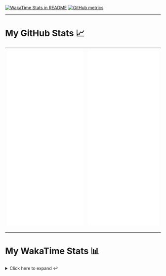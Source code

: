 [![WakaTime Stats in README](https://github.com/LOsioChico/LOsioChico/actions/workflows/waka.yml/badge.svg)](https://github.com/LOsioChico/LOsioChico/actions/workflows/waka.yml) [![GitHub metrics](https://github.com/LOsioChico/LOsioChico/actions/workflows/metrics.yml/badge.svg)](https://github.com/LOsioChico/LOsioChico/actions/workflows/metrics.yml)

---

# My GitHub Stats 📈

| ![](./assets/metrics.svg) | ![](./assets/metrics2.svg) |
| ------------------------- | -------------------------- |

---

# My WakaTime Stats 📊

<details>
<summary>Click here to expand ↩️</summary>
<br>

<!--START_SECTION:waka-->
![Code Time](http://img.shields.io/badge/Code%20Time-1%2C681%20hrs%2013%20mins-blue)

![Lines of code](https://img.shields.io/badge/From%20Hello%20World%20I%27ve%20Written-320.1%20thousand%20lines%20of%20code-blue)

**🐱 My GitHub Data** 

> 📦 529.0 kB Used in GitHub's Storage 
 > 
> 🏆 989 Contributions in the Year 2024
 > 
> 🚫 Not Opted to Hire
 > 
> 📜 18 Public Repositories 
 > 
> 🔑 28 Private Repositories 
 > 
**I'm a Night 🦉** 

```text
🌞 Morning                533 commits         ████░░░░░░░░░░░░░░░░░░░░░   14.53 % 
🌆 Daytime                1091 commits        ███████░░░░░░░░░░░░░░░░░░   29.74 % 
🌃 Evening                1198 commits        ████████░░░░░░░░░░░░░░░░░   32.65 % 
🌙 Night                  847 commits         ██████░░░░░░░░░░░░░░░░░░░   23.09 % 
```
📅 **I'm Most Productive on Saturday** 

```text
Monday                   516 commits         ████░░░░░░░░░░░░░░░░░░░░░   14.06 % 
Tuesday                  568 commits         ████░░░░░░░░░░░░░░░░░░░░░   15.48 % 
Wednesday                407 commits         ███░░░░░░░░░░░░░░░░░░░░░░   11.09 % 
Thursday                 652 commits         ████░░░░░░░░░░░░░░░░░░░░░   17.77 % 
Friday                   572 commits         ████░░░░░░░░░░░░░░░░░░░░░   15.59 % 
Saturday                 661 commits         █████░░░░░░░░░░░░░░░░░░░░   18.02 % 
Sunday                   293 commits         ██░░░░░░░░░░░░░░░░░░░░░░░   07.99 % 
```


📊 **This Week I Spent My Time On** 

```text
💬 Programming Languages: 
TypeScript               11 hrs 53 mins      ███████████████████████░░   90.22 % 
Markdown                 19 mins             █░░░░░░░░░░░░░░░░░░░░░░░░   02.40 % 
JSON                     12 mins             ░░░░░░░░░░░░░░░░░░░░░░░░░   01.57 % 
YAML                     9 mins              ░░░░░░░░░░░░░░░░░░░░░░░░░   01.17 % 
CSS                      7 mins              ░░░░░░░░░░░░░░░░░░░░░░░░░   01.01 % 
```

**I Mostly Code in TypeScript** 

```text
TypeScript               26 repos            ████████████░░░░░░░░░░░░░   48.15 % 
Scala                    5 repos             ██░░░░░░░░░░░░░░░░░░░░░░░   09.26 % 
Python                   3 repos             █░░░░░░░░░░░░░░░░░░░░░░░░   05.56 % 
Java                     2 repos             █░░░░░░░░░░░░░░░░░░░░░░░░   03.70 % 
Astro                    2 repos             █░░░░░░░░░░░░░░░░░░░░░░░░   03.70 % 
```




 Last Updated on 06/09/2024 00:58:11 UTC
<!--END_SECTION:waka-->

## </details>
